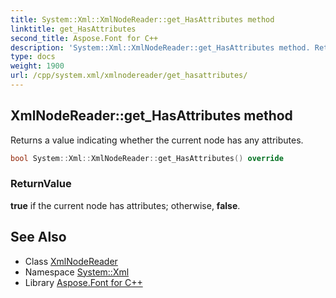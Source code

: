 ```yaml
---
title: System::Xml::XmlNodeReader::get_HasAttributes method
linktitle: get_HasAttributes
second_title: Aspose.Font for C++
description: 'System::Xml::XmlNodeReader::get_HasAttributes method. Returns a value indicating whether the current node has any attributes in C++.'
type: docs
weight: 1900
url: /cpp/system.xml/xmlnodereader/get_hasattributes/
---
```

## XmlNodeReader::get_HasAttributes method


Returns a value indicating whether the current node has any attributes.

```cpp
bool System::Xml::XmlNodeReader::get_HasAttributes() override
```


### ReturnValue

**true** if the current node has attributes; otherwise, **false**.

## See Also

* Class [XmlNodeReader](../)
* Namespace [System::Xml](../../)
* Library [Aspose.Font for C++](../../../)

